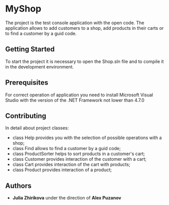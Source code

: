 # MyShop

The project is the test console application with the open code. The application allows to add customers to a shop, add products in their carts or to find a customer by a guid code.

## Getting Started

To start the project it is necessary to open the Shop.sln file and to compile it in the development environment.

## Prerequisites

For correct operation of application you need to install Microsoft Visual Studio with the version of the .NET Framework not lower than 4.7.0

## Contributing

In detail about project classes:
- class Help provides you with the selection of possible operations with a shop;
- class Find allows to find a customer by a guid code;
- class ProductSorter helps to sort products in a customer's cart;
- class Customer provides interaction of the customer with a cart;
- class Cart provides interaction of the cart with products;
- class Product provides interaction of a product;

## Authors

* **Julia Zhirikova** under the direction of **Alex Puzanov**
